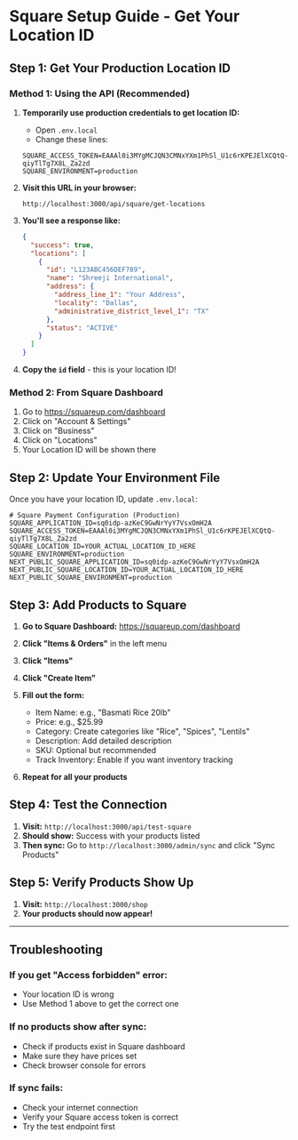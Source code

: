 # Square Setup Guide - Get Your Location ID

## Step 1: Get Your Production Location ID

### Method 1: Using the API (Recommended)
1. **Temporarily use production credentials to get location ID:**
   - Open `.env.local`
   - Change these lines:
   ```
   SQUARE_ACCESS_TOKEN=EAAAl0i3MYgMCJQN3CMNxYXm1PhSl_U1c6rKPEJElXCQtQ-qiyTlTg7X8L_Za2zd
   SQUARE_ENVIRONMENT=production
   ```

2. **Visit this URL in your browser:**
   ```
   http://localhost:3000/api/square/get-locations
   ```

3. **You'll see a response like:**
   ```json
   {
     "success": true,
     "locations": [
       {
         "id": "L123ABC456DEF789",
         "name": "Shreeji International",
         "address": {
           "address_line_1": "Your Address",
           "locality": "Dallas",
           "administrative_district_level_1": "TX"
         },
         "status": "ACTIVE"
       }
     ]
   }
   ```

4. **Copy the `id` field** - this is your location ID!

### Method 2: From Square Dashboard
1. Go to https://squareup.com/dashboard
2. Click on "Account & Settings" 
3. Click on "Business" 
4. Click on "Locations"
5. Your Location ID will be shown there

## Step 2: Update Your Environment File

Once you have your location ID, update `.env.local`:

```env
# Square Payment Configuration (Production)
SQUARE_APPLICATION_ID=sq0idp-azKeC9GwNrYyY7VsxOmH2A
SQUARE_ACCESS_TOKEN=EAAAl0i3MYgMCJQN3CMNxYXm1PhSl_U1c6rKPEJElXCQtQ-qiyTlTg7X8L_Za2zd
SQUARE_LOCATION_ID=YOUR_ACTUAL_LOCATION_ID_HERE
SQUARE_ENVIRONMENT=production
NEXT_PUBLIC_SQUARE_APPLICATION_ID=sq0idp-azKeC9GwNrYyY7VsxOmH2A
NEXT_PUBLIC_SQUARE_LOCATION_ID=YOUR_ACTUAL_LOCATION_ID_HERE
NEXT_PUBLIC_SQUARE_ENVIRONMENT=production
```

## Step 3: Add Products to Square

1. **Go to Square Dashboard:** https://squareup.com/dashboard
2. **Click "Items & Orders"** in the left menu
3. **Click "Items"**
4. **Click "Create Item"**
5. **Fill out the form:**
   - Item Name: e.g., "Basmati Rice 20lb"
   - Price: e.g., $25.99
   - Category: Create categories like "Rice", "Spices", "Lentils"
   - Description: Add detailed description
   - SKU: Optional but recommended
   - Track Inventory: Enable if you want inventory tracking

6. **Repeat for all your products**

## Step 4: Test the Connection

1. **Visit:** `http://localhost:3000/api/test-square`
2. **Should show:** Success with your products listed
3. **Then sync:** Go to `http://localhost:3000/admin/sync` and click "Sync Products"

## Step 5: Verify Products Show Up

1. **Visit:** `http://localhost:3000/shop`
2. **Your products should now appear!**

---

## Troubleshooting

### If you get "Access forbidden" error:
- Your location ID is wrong
- Use Method 1 above to get the correct one

### If no products show after sync:
- Check if products exist in Square dashboard
- Make sure they have prices set
- Check browser console for errors

### If sync fails:
- Check your internet connection
- Verify your Square access token is correct
- Try the test endpoint first
